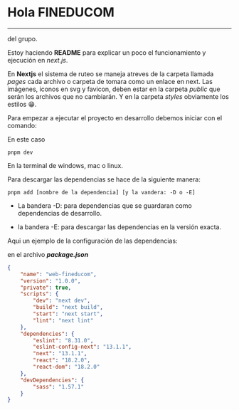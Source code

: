 # Hola FINEDUCOM

---

del grupo.

Estoy haciendo **README** para explicar un poco el funcionamiento y ejecución en _next.js_.

En **Nextjs** el sistema de ruteo se maneja atreves de la carpeta llamada _pages_ cada archivo o carpeta de tomara como un enlace en next. Las imágenes, iconos en svg y favicon, deben estar en la carpeta _public_ que serán los archivos que no cambiarán. Y en la carpeta _styles_ obviamente los estilos 😁.

Para empezar a ejecutar el proyecto en desarrollo debemos iniciar con el comando:

En este caso

```pwsh
pnpm dev
```

En la terminal de windows, mac o linux.

Para descargar las dependencias se hace de la siguiente manera:

```
pnpm add [nombre de la dependencia] [y la vandera: -D o -E]
```

- La bandera -D: para dependencias que se guardaran como dependencias de desarrollo.

- la bandera -E: para descargar las dependencias en la versión exacta.

Aqui un ejemplo de la configuración de las dependencias:

en el archivo **_package.json_**

```json
{
	"name": "web-fineducom",
	"version": "1.0.0",
	"private": true,
	"scripts": {
		"dev": "next dev",
		"build": "next build",
		"start": "next start",
		"lint": "next lint"
	},
	"dependencies": {
		"eslint": "8.31.0",
		"eslint-config-next": "13.1.1",
		"next": "13.1.1",
		"react": "18.2.0",
		"react-dom": "18.2.0"
	},
	"devDependencies": {
		"sass": "1.57.1"
	}
}
```
